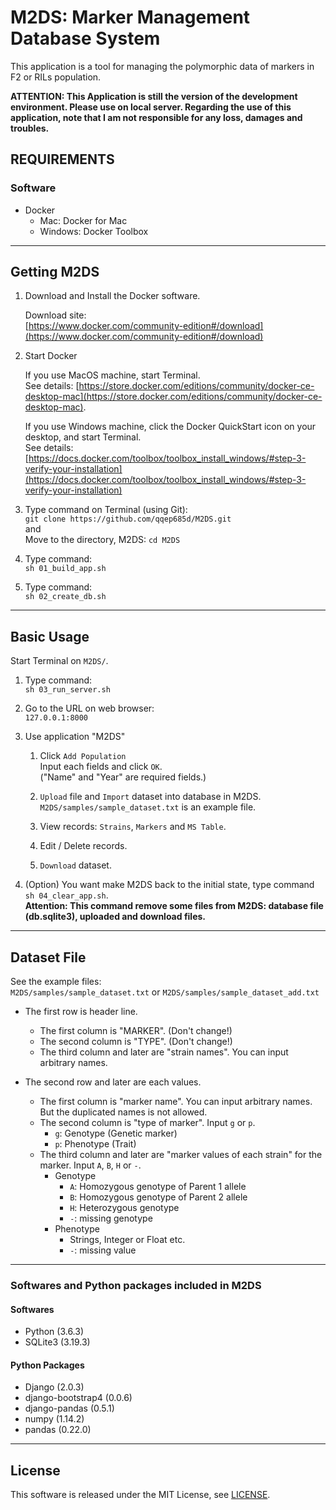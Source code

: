 # M2DS: Marker Management Database System
This application is a tool for managing the polymorphic data of markers in F2 or RILs population.

**ATTENTION: This Application is still the version of the development environment. Please use on local server. Regarding the use of this application, note that I am not responsible for any loss, damages and troubles.**

## REQUIREMENTS

### Software
- Docker
    - Mac: Docker for Mac
    - Windows: Docker Toolbox

---

## Getting M2DS

1. Download and Install the Docker software.  

    Download site:  
    [https://www.docker.com/community-edition#/download](https://www.docker.com/community-edition#/download)

1. Start Docker

    If you use MacOS machine, start Terminal.  
    See details: [https://store.docker.com/editions/community/docker-ce-desktop-mac](https://store.docker.com/editions/community/docker-ce-desktop-mac).

    If you use Windows machine, click the Docker QuickStart icon on your desktop, and start Terminal.  
    See details: [https://docs.docker.com/toolbox/toolbox_install_windows/#step-3-verify-your-installation](https://docs.docker.com/toolbox/toolbox_install_windows/#step-3-verify-your-installation)

1. Type command on Terminal (using Git):  
`git clone https://github.com/qqep685d/M2DS.git`  
and  
Move to the directory, M2DS: `cd M2DS`

1. Type command:  
`sh 01_build_app.sh`

1. Type command:  
`sh 02_create_db.sh`

---

## Basic Usage

Start Terminal on `M2DS/`.


1. Type command:  
`sh 03_run_server.sh`

1. Go to the URL on web browser:  
`127.0.0.1:8000`

1. Use application "M2DS"  
    1. Click `Add Population`  
        Input each fields and click `OK`.  
        ("Name" and "Year" are required fields.)  

    1. `Upload` file and `Import` dataset into database  in M2DS.  
        `M2DS/samples/sample_dataset.txt` is an example file.  

    1. View records: `Strains`, `Markers` and `MS Table`.

    1. Edit / Delete records.

    1. `Download` dataset.

1. (Option) You want make M2DS back to the initial state, type command `sh 04_clear_app.sh`.  
__Attention: This command remove some files from M2DS:
database file (db.sqlite3), uploaded and download files.__

---

## Dataset File

See the example files:  
`M2DS/samples/sample_dataset.txt` or `M2DS/samples/sample_dataset_add.txt`

- The first row is header line.  
    - The first column is "MARKER". (Don't change!)
    - The second column is "TYPE". (Don't change!)
    - The third column and later are "strain names". You can input arbitrary names.

- The second row and later are each values.
    - The first column is "marker name". You can input arbitrary names. But the duplicated names is not allowed.
    - The second column is "type of marker". Input `g` or `p`.  
        - `g`: Genotype (Genetic marker)
        - `p`: Phenotype (Trait)
    - The third column and later are "marker values of each strain" for the marker. Input `A`, `B`, `H` or `-`.  
        * Genotype
            - `A`: Homozygous genotype of Parent 1 allele
            - `B`: Homozygous genotype of Parent 2 allele
            - `H`: Heterozygous genotype  
            - `-`: missing genotype
        * Phenotype
            - Strings, Integer or Float etc.
            - `-`: missing value

---

### Softwares and Python packages included in M2DS
#### Softwares
- Python (3.6.3)
- SQLite3 (3.19.3)

#### Python Packages
- Django (2.0.3)
- django-bootstrap4 (0.0.6)
- django-pandas (0.5.1)
- numpy (1.14.2)
- pandas (0.22.0)

---

## License

This software is released under the MIT License, see [LICENSE](./LICENSE).
